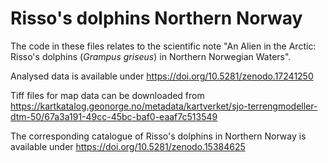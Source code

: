 # Risso's dolphins Northern Norway

The code in these files relates to the scientific note "An Alien in the Arctic: Risso's dolphins (*Grampus griseus*) in Northern Norwegian Waters".

Analysed data is available under https://doi.org/10.5281/zenodo.17241250

Tiff files for map data can be downloaded from https://kartkatalog.geonorge.no/metadata/kartverket/sjo-terrengmodeller-dtm-50/67a3a191-49cc-45bc-baf0-eaaf7c513549 

The corresponding catalogue of Risso's dolphins in Northern Norway is available under https://doi.org/10.5281/zenodo.15384625
